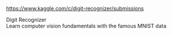 https://www.kaggle.com/c/digit-recognizer/submissions


Digit Recognizer  
Learn computer vision fundamentals with the famous MNIST data  

